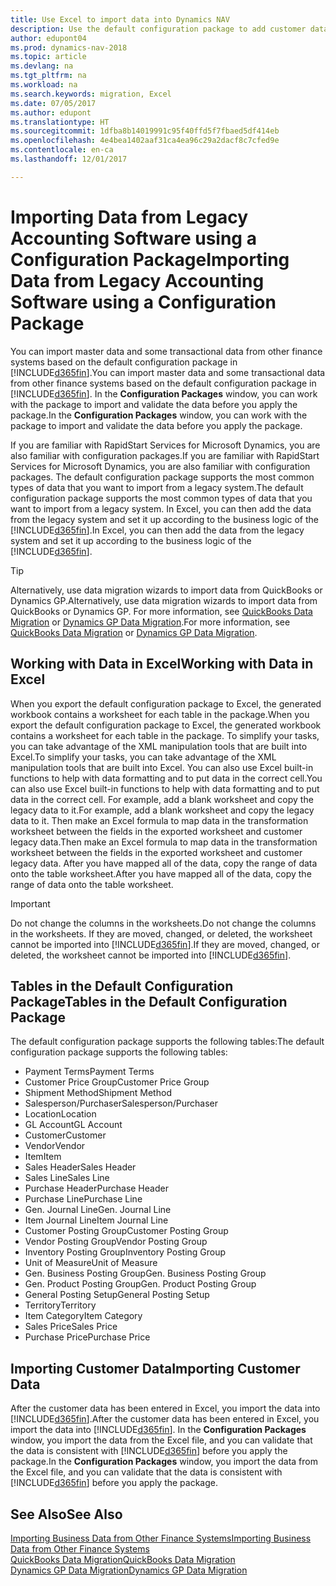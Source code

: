 ```yaml
---
title: Use Excel to import data into Dynamics NAV
description: Use the default configuration package to add customer data in Excel and import the data back into Dynamics NAV.
author: edupont04
ms.prod: dynamics-nav-2018
ms.topic: article
ms.devlang: na
ms.tgt_pltfrm: na
ms.workload: na
ms.search.keywords: migration, Excel
ms.date: 07/05/2017
ms.author: edupont
ms.translationtype: HT
ms.sourcegitcommit: 1dfba8b14019991c95f40ffd5f7fbaed5df414eb
ms.openlocfilehash: 4e4bea1402aaf31ca4ea96c29a2dacf8c7cfed9e
ms.contentlocale: en-ca
ms.lasthandoff: 12/01/2017

---
```

# <a name="importing-data-from-legacy-accounting-software-using-a-configuration-package"></a><span data-ttu-id="770f1-103">Importing Data from Legacy Accounting Software using a Configuration Package</span><span class="sxs-lookup"><span data-stu-id="770f1-103">Importing Data from Legacy Accounting Software using a Configuration Package</span></span>
<span data-ttu-id="770f1-104">You can import master data and some transactional data from other finance systems based on the default configuration package in [!INCLUDE[d365fin](includes/d365fin_md.md)].</span><span class="sxs-lookup"><span data-stu-id="770f1-104">You can import master data and some transactional data from other finance systems based on the default configuration package in [!INCLUDE[d365fin](includes/d365fin_md.md)].</span></span> <span data-ttu-id="770f1-105">In the **Configuration Packages** window, you can work with the package to import and validate the data before you apply the package.</span><span class="sxs-lookup"><span data-stu-id="770f1-105">In the **Configuration Packages** window, you can work with the package to import and validate the data before you apply the package.</span></span>  

<span data-ttu-id="770f1-106">If you are familiar with RapidStart Services for Microsoft Dynamics, you are also familiar with configuration packages.</span><span class="sxs-lookup"><span data-stu-id="770f1-106">If you are familiar with RapidStart Services for Microsoft Dynamics, you are also familiar with configuration packages.</span></span> <span data-ttu-id="770f1-107">The default configuration package supports the most common types of data that you want to import from a legacy system.</span><span class="sxs-lookup"><span data-stu-id="770f1-107">The default configuration package supports the most common types of data that you want to import from a legacy system.</span></span> <span data-ttu-id="770f1-108">In Excel, you can then add the data from the legacy system and set it up according to the business logic of the [!INCLUDE[d365fin](includes/d365fin_md.md)].</span><span class="sxs-lookup"><span data-stu-id="770f1-108">In Excel, you can then add the data from the legacy system and set it up according to the business logic of the [!INCLUDE[d365fin](includes/d365fin_md.md)].</span></span>  

> [!TIP]  
>   <span data-ttu-id="770f1-109">Alternatively, use data migration wizards to import data from QuickBooks or Dynamics GP.</span><span class="sxs-lookup"><span data-stu-id="770f1-109">Alternatively, use data migration wizards to import data from QuickBooks or Dynamics GP.</span></span> <span data-ttu-id="770f1-110">For more information, see [QuickBooks Data Migration](ui-extensions-quickbooks-data-migration.md) or [Dynamics GP Data Migration](ui-extensions-dynamicsgp-data-migration.md).</span><span class="sxs-lookup"><span data-stu-id="770f1-110">For more information, see [QuickBooks Data Migration](ui-extensions-quickbooks-data-migration.md) or [Dynamics GP Data Migration](ui-extensions-dynamicsgp-data-migration.md).</span></span>  

## <a name="working-with-data-in-excel"></a><span data-ttu-id="770f1-111">Working with Data in Excel</span><span class="sxs-lookup"><span data-stu-id="770f1-111">Working with Data in Excel</span></span>
<span data-ttu-id="770f1-112">When you export the default configuration package to Excel, the generated workbook contains a worksheet for each table in the package.</span><span class="sxs-lookup"><span data-stu-id="770f1-112">When you export the default configuration package to Excel, the generated workbook contains a worksheet for each table in the package.</span></span> <span data-ttu-id="770f1-113">To simplify your tasks, you can take advantage of the XML manipulation tools that are built into Excel.</span><span class="sxs-lookup"><span data-stu-id="770f1-113">To simplify your tasks, you can take advantage of the XML manipulation tools that are built into Excel.</span></span> <span data-ttu-id="770f1-114">You can also use Excel built-in functions to help with data formatting and to put data in the correct cell.</span><span class="sxs-lookup"><span data-stu-id="770f1-114">You can also use Excel built-in functions to help with data formatting and to put data in the correct cell.</span></span> <span data-ttu-id="770f1-115">For example, add a blank worksheet and copy the legacy data to it.</span><span class="sxs-lookup"><span data-stu-id="770f1-115">For example, add a blank worksheet and copy the legacy data to it.</span></span> <span data-ttu-id="770f1-116">Then make an Excel formula to map data in the transformation worksheet between the fields in the exported worksheet and customer legacy data.</span><span class="sxs-lookup"><span data-stu-id="770f1-116">Then make an Excel formula to map data in the transformation worksheet between the fields in the exported worksheet and customer legacy data.</span></span> <span data-ttu-id="770f1-117">After you have mapped all of the data, copy the range of data onto the table worksheet.</span><span class="sxs-lookup"><span data-stu-id="770f1-117">After you have mapped all of the data, copy the range of data onto the table worksheet.</span></span>  

> [!IMPORTANT]  
>  <span data-ttu-id="770f1-118">Do not change the columns in the worksheets.</span><span class="sxs-lookup"><span data-stu-id="770f1-118">Do not change the columns in the worksheets.</span></span> <span data-ttu-id="770f1-119">If they are moved, changed, or deleted, the worksheet cannot be imported into [!INCLUDE[d365fin](includes/d365fin_md.md)].</span><span class="sxs-lookup"><span data-stu-id="770f1-119">If they are moved, changed, or deleted, the worksheet cannot be imported into [!INCLUDE[d365fin](includes/d365fin_md.md)].</span></span>

## <a name="tables-in-the-default-configuration-package"></a><span data-ttu-id="770f1-120">Tables in the Default Configuration Package</span><span class="sxs-lookup"><span data-stu-id="770f1-120">Tables in the Default Configuration Package</span></span>
<span data-ttu-id="770f1-121">The default configuration package supports the following tables:</span><span class="sxs-lookup"><span data-stu-id="770f1-121">The default configuration package supports the following tables:</span></span>

-   <span data-ttu-id="770f1-122">Payment Terms</span><span class="sxs-lookup"><span data-stu-id="770f1-122">Payment Terms</span></span>
-   <span data-ttu-id="770f1-123">Customer Price Group</span><span class="sxs-lookup"><span data-stu-id="770f1-123">Customer Price Group</span></span>
-   <span data-ttu-id="770f1-124">Shipment Method</span><span class="sxs-lookup"><span data-stu-id="770f1-124">Shipment Method</span></span>
-   <span data-ttu-id="770f1-125">Salesperson/Purchaser</span><span class="sxs-lookup"><span data-stu-id="770f1-125">Salesperson/Purchaser</span></span>
-   <span data-ttu-id="770f1-126">Location</span><span class="sxs-lookup"><span data-stu-id="770f1-126">Location</span></span>
-   <span data-ttu-id="770f1-127">GL Account</span><span class="sxs-lookup"><span data-stu-id="770f1-127">GL Account</span></span>
-   <span data-ttu-id="770f1-128">Customer</span><span class="sxs-lookup"><span data-stu-id="770f1-128">Customer</span></span>
-   <span data-ttu-id="770f1-129">Vendor</span><span class="sxs-lookup"><span data-stu-id="770f1-129">Vendor</span></span>
-   <span data-ttu-id="770f1-130">Item</span><span class="sxs-lookup"><span data-stu-id="770f1-130">Item</span></span>
-   <span data-ttu-id="770f1-131">Sales Header</span><span class="sxs-lookup"><span data-stu-id="770f1-131">Sales Header</span></span>
-   <span data-ttu-id="770f1-132">Sales Line</span><span class="sxs-lookup"><span data-stu-id="770f1-132">Sales Line</span></span>
-   <span data-ttu-id="770f1-133">Purchase Header</span><span class="sxs-lookup"><span data-stu-id="770f1-133">Purchase Header</span></span>
-   <span data-ttu-id="770f1-134">Purchase Line</span><span class="sxs-lookup"><span data-stu-id="770f1-134">Purchase Line</span></span>
-   <span data-ttu-id="770f1-135">Gen. Journal Line</span><span class="sxs-lookup"><span data-stu-id="770f1-135">Gen. Journal Line</span></span>
-   <span data-ttu-id="770f1-136">Item Journal Line</span><span class="sxs-lookup"><span data-stu-id="770f1-136">Item Journal Line</span></span>
-   <span data-ttu-id="770f1-137">Customer Posting Group</span><span class="sxs-lookup"><span data-stu-id="770f1-137">Customer Posting Group</span></span>
-   <span data-ttu-id="770f1-138">Vendor Posting Group</span><span class="sxs-lookup"><span data-stu-id="770f1-138">Vendor Posting Group</span></span>
-   <span data-ttu-id="770f1-139">Inventory Posting Group</span><span class="sxs-lookup"><span data-stu-id="770f1-139">Inventory Posting Group</span></span>
-   <span data-ttu-id="770f1-140">Unit of Measure</span><span class="sxs-lookup"><span data-stu-id="770f1-140">Unit of Measure</span></span>
-   <span data-ttu-id="770f1-141">Gen. Business Posting Group</span><span class="sxs-lookup"><span data-stu-id="770f1-141">Gen. Business Posting Group</span></span>
-   <span data-ttu-id="770f1-142">Gen. Product Posting Group</span><span class="sxs-lookup"><span data-stu-id="770f1-142">Gen. Product Posting Group</span></span>
-   <span data-ttu-id="770f1-143">General Posting Setup</span><span class="sxs-lookup"><span data-stu-id="770f1-143">General Posting Setup</span></span>
-   <span data-ttu-id="770f1-144">Territory</span><span class="sxs-lookup"><span data-stu-id="770f1-144">Territory</span></span>
-   <span data-ttu-id="770f1-145">Item Category</span><span class="sxs-lookup"><span data-stu-id="770f1-145">Item Category</span></span>
-   <span data-ttu-id="770f1-146">Sales Price</span><span class="sxs-lookup"><span data-stu-id="770f1-146">Sales Price</span></span>
-   <span data-ttu-id="770f1-147">Purchase Price</span><span class="sxs-lookup"><span data-stu-id="770f1-147">Purchase Price</span></span>

## <a name="importing-customer-data"></a><span data-ttu-id="770f1-148">Importing Customer Data</span><span class="sxs-lookup"><span data-stu-id="770f1-148">Importing Customer Data</span></span>
<span data-ttu-id="770f1-149">After the customer data has been entered in Excel, you import the data into [!INCLUDE[d365fin](includes/d365fin_md.md)].</span><span class="sxs-lookup"><span data-stu-id="770f1-149">After the customer data has been entered in Excel, you import the data into [!INCLUDE[d365fin](includes/d365fin_md.md)].</span></span> <span data-ttu-id="770f1-150">In the **Configuration Packages** window, you import the data from the Excel file, and you can validate that the data is consistent with [!INCLUDE[d365fin](includes/d365fin_md.md)] before you apply the package.</span><span class="sxs-lookup"><span data-stu-id="770f1-150">In the **Configuration Packages** window, you import the data from the Excel file, and you can validate that the data is consistent with [!INCLUDE[d365fin](includes/d365fin_md.md)] before you apply the package.</span></span>

## <a name="see-also"></a><span data-ttu-id="770f1-151">See Also</span><span class="sxs-lookup"><span data-stu-id="770f1-151">See Also</span></span>
[<span data-ttu-id="770f1-152">Importing Business Data from Other Finance Systems</span><span class="sxs-lookup"><span data-stu-id="770f1-152">Importing Business Data from Other Finance Systems</span></span>](upload-data.md)  
[<span data-ttu-id="770f1-153">QuickBooks Data Migration</span><span class="sxs-lookup"><span data-stu-id="770f1-153">QuickBooks Data Migration</span></span>](ui-extensions-quickbooks-data-migration.md)  
[<span data-ttu-id="770f1-154">Dynamics GP Data Migration</span><span class="sxs-lookup"><span data-stu-id="770f1-154">Dynamics GP Data Migration</span></span>](ui-extensions-dynamicsgp-data-migration.md)

